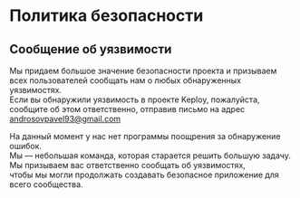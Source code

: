 # Политика безопасности

## Сообщение об уязвимости

Мы придаем большое значение безопасности проекта и призываем всех пользователей сообщать нам о любых обнаруженных уязвимостях.  
Если вы обнаружили уязвимость в проекте Keploy, пожалуйста, сообщите об этом ответственно, отправив письмо на адрес androsovpavel93@gmail.com 

На данный момент у нас нет программы поощрения за обнаружение ошибок.  
Мы — небольшая команда, которая старается решить большую задачу. Мы призываем вас ответственно сообщать об уязвимостях,  
чтобы мы могли продолжать создавать безопасное приложение для всего сообщества.
